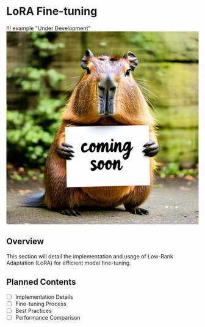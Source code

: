 # LoRA Fine-tuning

!!! example "Under Development"
    ![Coming Soon](../assets/images/coming_soon.jpeg)

## Overview
This section will detail the implementation and usage of Low-Rank Adaptation (LoRA) for efficient model fine-tuning.

## Planned Contents

- [ ] Implementation Details
- [ ] Fine-tuning Process
- [ ] Best Practices
- [ ] Performance Comparison
